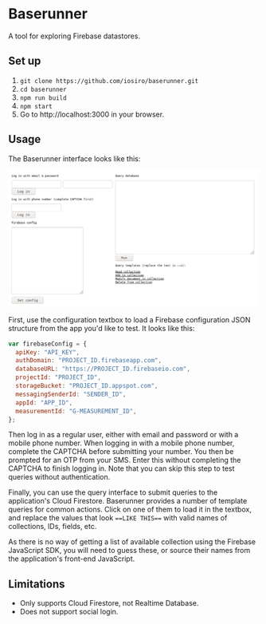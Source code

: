 # Baserunner

A tool for exploring Firebase datastores.

## Set up

1. `git clone https://github.com/iosiro/baserunner.git`
2. `cd baserunner`
3. `npm run build`
4. `npm start`
5. Go to http://localhost:3000 in your browser.

## Usage

The Baserunner interface looks like this:

![](baserunner.png)

First, use the configuration textbox to load a Firebase configuration JSON structure from the app you'd like to test. It looks like this:

```javascript
var firebaseConfig = {
  apiKey: "API_KEY",
  authDomain: "PROJECT_ID.firebaseapp.com",
  databaseURL: "https://PROJECT_ID.firebaseio.com",
  projectId: "PROJECT_ID",
  storageBucket: "PROJECT_ID.appspot.com",
  messagingSenderId: "SENDER_ID",
  appId: "APP_ID",
  measurementId: "G-MEASUREMENT_ID",
};
```

Then log in as a regular user, either with email and password or with a mobile phone number. When logging in with a mobile phone number, complete the CAPTCHA before submitting your number. You then be prompted for an OTP from your SMS. Enter this without completing the CAPTCHA to finish logging in. Note that you can skip this step to test queries without authentication.

Finally, you can use the query interface to submit queries to the application's Cloud Firestore. Baserunner provides a number of template queries for common actions. Click on one of them to load it in the textbox, and replace the values that look `==LIKE THIS==` with valid names of collections, IDs, fields, etc.

As there is no way of getting a list of available collection using the Firebase JavaScript SDK, you will need to guess these, or source their names from the application's front-end JavaScript.

## Limitations

* Only supports Cloud Firestore, not Realtime Database.
* Does not support social login.



